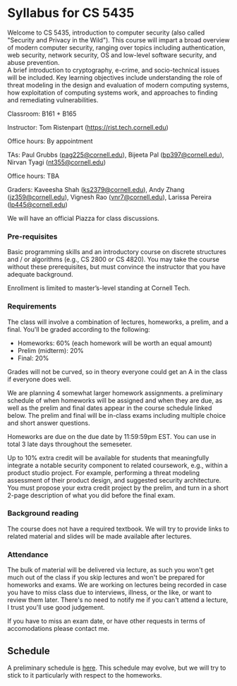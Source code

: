 # Syllabus for CS 5435

Welcome to CS 5435, introduction to computer security (also called "Security and
Privacy in the Wild"). This course will impart a broad overview of modern
computer security, ranging over topics including authentication, web security,
network security, OS and low-level software security, and abuse prevention.  
A brief introduction to cryptography, e-crime, and socio-technical issues will
be included. Key learning objectives include understanding the role of threat
modeling in the design and evaluation of modern computing systems, how
exploitation of computing systems work, and approaches to finding and
remediating vulnerabilities. 

Classroom: B161 + B165

Instructor: Tom Ristenpart (https://rist.tech.cornell.edu)

Office hours: By appointment

TAs: Paul Grubbs (pag225@cornell.edu), Bijeeta Pal (bp397@cornell.edu), Nirvan Tyagi (nt355@cornell.edu)

Office hours: TBA


Graders: Kaveesha Shah (ks2379@cornell.edu), Andy Zhang (jz359@cornell.edu), Vignesh Rao  (vnr7@cornell.edu),
Larissa Pereira (lp445@cornell.edu) 

We will have an official Piazza for class discussions. 

### Pre-requisites

Basic programming skills and an introductory course on discrete structures and / or algorithms (e.g., CS 2800 or CS 4820). 
You may take the course without these prerequisites, but must convince the instructor that you have adequate background.

Enrollment is limited to master’s-level standing at Cornell Tech.


### Requirements

The class will involve a combination of lectures, homeworks, a prelim, and a final. 
You'll be graded according to the following:

* Homeworks:  60% (each homework will be worth an equal amount)
* Prelim (midterm):  20% 
* Final:  20% 

Grades will not be curved, so in theory everyone could get an A in the class if
everyone does well.

We are planning 4 somewhat larger homework assignments. a preliminary schedule
of when homeworks will be assigned and when they are due, as well as the prelim
and final dates appear in 
the course schedule linked below. The prelim and final will be in-class exams including
multiple choice and short answer questions. 

Homeworks are due on the due date by 11:59:59pm EST. You can use in
total 3 late days throughout the semeseter. 

Up to 10% extra credit will be available for students that meaningfully
integrate a notable security component to related coursework, e.g., within a
product studio project. For example, performing a threat modeling assessment of
their product design, and suggested security architecture. You must propose your
extra credit project by the prelim, and turn in a short 2-page description of 
what you did before the final exam. 



### Background reading 

The course does not have a required textbook. We will try to provide links to
related material and slides will be made available after lectures.

### Attendance

The bulk of material will be delivered via lecture, as such you won't get much
out of the class if you skip lectures and won't be prepared for homeworks and
exams. We are working on lectures being recorded
in case you have to miss class due to interviews, illness, or the like, or want
to review them later. There's
no need to notify me if you can't attend a lecture, I trust you'll use good
judgement. 

If you have to miss an exam date, or have other requests in terms of
accomodations please contact me. 

## Schedule

A preliminary schedule is
<a href="https://docs.google.com/spreadsheets/d/1UTABEPfJTjXS-1D5Vqq8lfps037oNO7Gqt9M1NckTpQ/edit?usp=sharing">here</a>.
This schedule may evolve, but we will try to stick to it particularly with
respect to the homeworks. 




